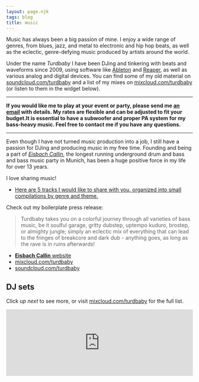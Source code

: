 ```yaml
---
layout: page.njk
tags: blog
title: music
---
```


Music has always been a big passion of mine. I enjoy a wide range of genres, from blues, jazz, and metal to electronic and hip hop beats, as well as the eclectic, genre-defying music produced by artists around the world.

Under the name _Turdbaby_ I have been DJing and tinkering with beats and waveforms since 2009, using software like [Ableton](https://www.ableton.com/) and [Reaper](https://www.reaper.fm/), as well as various analog and digital devices. You can find some of my old material on [soundcloud.com/turdbaby](https://soundcloud.com/turdbaby) and a list of my mixes on [mixcloud.com/turdbaby](https://www.mixcloud.com/turdbaby/) (or listen to them in the widget below).

---

**If you would like me to play at your event or party, please send me [an email](mailto:mail+dj@vinckr.com) with details. My rates are flexible and can be adjusted to fit your budget.It is essential to have a subwoofer and proper PA system for my bass-heavy music. Feel free to contact me if you have any questions.**

---

Even though I have not turned music production into a job, I still have a passion for DJing and producing music in my free time. Founding and being a part of [_Eisbach Callin_](https://eisbachcallin.com/), the longest running underground drum and bass and bass music party in Munich, has been a huge positive force in my life for over 13 years.

I love sharing music!

- [Here are 5 tracks I would like to share with you, organized into small compilations by genre and theme.](../5tracks)

Check out my boilerplate press release:

> Turdbaby takes you on a colorful journey through all varieties of bass music, be it soulful garage, gritty dubstep, uptempo kuduro, brostep, or almighty jungle; simply an eclectic mix of everything that can lead to the fringes of breakcore and dark dub - anything goes, as long as the rave is in ruins afterwards!

- [**Eisbach Callin** website](https://eisbachcallin.com/)
- [mixcloud.com/turdbaby](https://www.mixcloud.com/turdbaby/)
- [soundcloud.com/turdbaby](https://soundcloud.com/turdbaby)

## DJ sets

Click _up next_ to see more, or visit [mixcloud.com/turdbaby](https://www.mixcloud.com/turdbaby/) for the full list.

<iframe width="100%" height="180" src="https://www.mixcloud.com/widget/iframe/?hide_cover=1&feed=%2Fturdbaby%2Fplaylists%2Fmixes%2F" frameborder="0" ></iframe>
